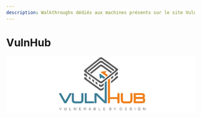 ```yaml
---
description: Walkthroughs dédiés aux machines présents sur le site VulnHub.com
---
```


# VulnHub

![](../../.gitbook/assets/1_3cwqazxwqovmo3e6br3xqa.png)

